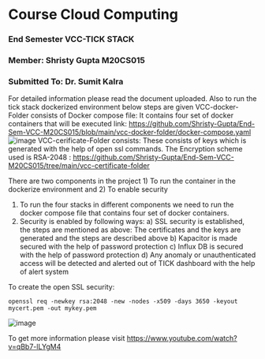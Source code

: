 # Course Cloud Computing
### End Semester VCC-TICK STACK
### Member: Shristy Gupta M20CS015
### Submitted To: Dr. Sumit Kalra

For detailed information please read the document uploaded.
Also to run the tick stack dockerized environment below steps are given
VCC-docker-Folder consists of   Docker compose file: It contains four set of docker containers that will be executed link: https://github.com/Shristy-Gupta/End-Sem-VCC-M20CS015/blob/main/vcc-docker-folder/docker-compose.yaml
![image](https://user-images.githubusercontent.com/26459890/144478509-2e0ea3ac-e1e9-4e6d-b10a-864f8fdb0548.png)
VCC-cerificate-Folder consists: These consists of keys which is generated with the help of open ssl commands. The Encryption scheme used is RSA-2048 : https://github.com/Shristy-Gupta/End-Sem-VCC-M20CS015/tree/main/vcc-certificate-folder



There are two components in the project 1) To run the container in the dockerize environment and 2) To enable security 
1) To run the four stacks in different components we need to run the docker compose file that contains four set of docker containers.
2) Security is enabled by following ways:
  a)	SSL security is established, the steps are mentioned as above: The certificates and the keys are generated and the steps are described above
  b)	Kapacitor is made secured with the help of password protection 
  c)	Influx DB is secured with the help of password protection 
  d)	Any anomaly or unauthenticated access will be detected and alerted out of TICK dashboard with the help of alert system

To create the open SSL security:
```
openssl req -newkey rsa:2048 -new -nodes -x509 -days 3650 -keyout mycert.pem -out mykey.pem
```
![image](https://user-images.githubusercontent.com/26459890/144478941-22caed02-3c67-4116-8adf-b205217c6571.png)

To get more information please visit https://www.youtube.com/watch?v=qBb7-lLYgM4 




